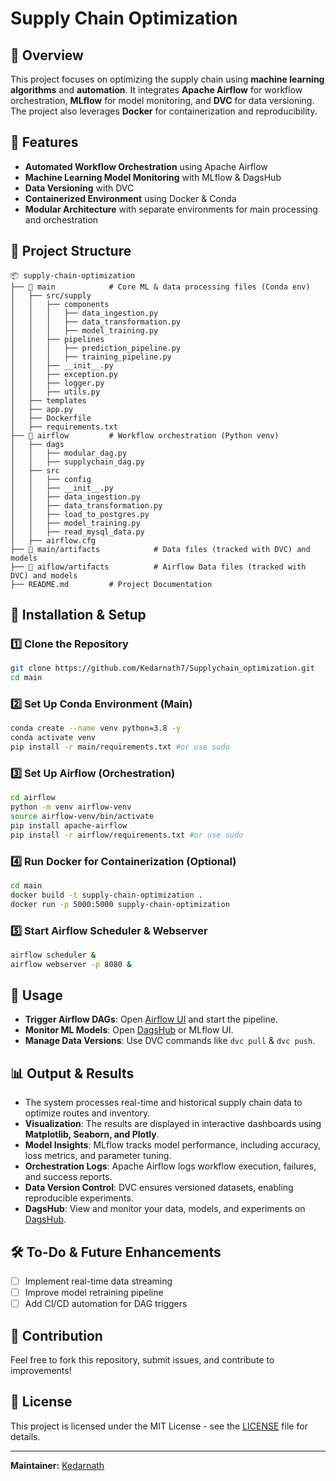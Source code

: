 # Supply Chain Optimization

## 📌 Overview
This project focuses on optimizing the supply chain using **machine learning algorithms** and **automation**. It integrates **Apache Airflow** for workflow orchestration, **MLflow** for model monitoring, and **DVC** for data versioning. The project also leverages **Docker** for containerization and reproducibility.

## 🚀 Features
- **Automated Workflow Orchestration** using Apache Airflow
- **Machine Learning Model Monitoring** with MLflow & DagsHub
- **Data Versioning** with DVC
- **Containerized Environment** using Docker & Conda
- **Modular Architecture** with separate environments for main processing and orchestration

## 📂 Project Structure
```
📦 supply-chain-optimization
├── 📁 main            # Core ML & data processing files (Conda env)
│   ├── src/supply
│   │   ├── components
│   │   │   ├── data_ingestion.py
│   │   │   ├── data_transformation.py
│   │   │   ├── model_training.py
│   │   ├── pipelines
│   │   │   ├── prediction_pipeline.py
│   │   │   ├── training_pipeline.py
│   │   ├── __init__.py
│   │   ├── exception.py
│   │   ├── logger.py
│   │   ├── utils.py
│   ├── templates
│   ├── app.py
│   ├── Dockerfile
│   ├── requirements.txt
├── 📁 airflow         # Workflow orchestration (Python venv)
│   ├── dags
│   │   ├── modular_dag.py
│   │   ├── supplychain_dag.py
│   ├── src
│   │   ├── config
│   │   ├── __init__.py
│   │   ├── data_ingestion.py
│   │   ├── data_transformation.py
│   │   ├── load_to_postgres.py
│   │   ├── model_training.py
│   │   ├── read_mysql_data.py
│   ├── airflow.cfg
├── 📁 main/artifacts            # Data files (tracked with DVC) and models
├── 📁 aiflow/artifacts          # Airflow Data files (tracked with DVC) and models
├── README.md         # Project Documentation
```

## 🔧 Installation & Setup
### 1️⃣ Clone the Repository
```bash
git clone https://github.com/Kedarnath7/Supplychain_optimization.git
cd main
```

### 2️⃣ Set Up Conda Environment (Main)
```bash
conda create --name venv python=3.8 -y
conda activate venv
pip install -r main/requirements.txt #or use sudo
```

### 3️⃣ Set Up Airflow (Orchestration)
```bash
cd airflow
python -m venv airflow-venv
source airflow-venv/bin/activate
pip install apache-airflow
pip install -r airflow/requirements.txt #or use sudo
```

### 4️⃣ Run Docker for Containerization (Optional)
```bash
cd main
docker build -t supply-chain-optimization .
docker run -p 5000:5000 supply-chain-optimization
```

### 5️⃣ Start Airflow Scheduler & Webserver
```bash
airflow scheduler &
airflow webserver -p 8080 &
```

## 🚦 Usage
- **Trigger Airflow DAGs**: Open [Airflow UI](http://localhost:8080) and start the pipeline.
- **Monitor ML Models**: Open [DagsHub](https://dagshub.com/) or MLflow UI. 
- **Manage Data Versions**: Use DVC commands like `dvc pull` & `dvc push`.

## 📊 Output & Results
- The system processes real-time and historical supply chain data to optimize routes and inventory.
- **Visualization**: The results are displayed in interactive dashboards using **Matplotlib, Seaborn, and Plotly**.
- **Model Insights**: MLflow tracks model performance, including accuracy, loss metrics, and parameter tuning.
- **Orchestration Logs**: Apache Airflow logs workflow execution, failures, and success reports.
- **Data Version Control**: DVC ensures versioned datasets, enabling reproducible experiments.
- **DagsHub**: View and monitor your data, models, and experiments on [DagsHub](https://dagshub.com/kedarnathpinjala11/Supplychain_optimization).

## 🛠️ To-Do & Future Enhancements
- [ ] Implement real-time data streaming
- [ ] Improve model retraining pipeline
- [ ] Add CI/CD automation for DAG triggers

## 🤝 Contribution
Feel free to fork this repository, submit issues, and contribute to improvements!

## 📜 License
This project is licensed under the MIT License - see the [LICENSE](LICENSE) file for details.

---

**Maintainer:** [Kedarnath](https://github.com/Kedarnath7)
